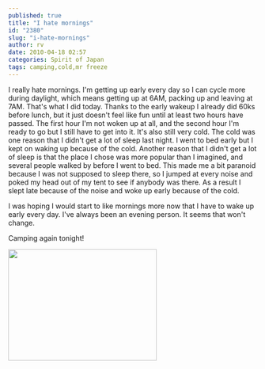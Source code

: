 ```yaml
---
published: true
title: "I hate mornings"
id: "2380"
slug: "i-hate-mornings"
author: rv
date: 2010-04-18 02:57
categories: Spirit of Japan
tags: camping,cold,mr freeze
---
```

I really hate mornings. I'm getting up early every day so I can cycle more during daylight, which means getting up at 6AM, packing up and leaving at 7AM. That's what I did today. Thanks to the early wakeup I already did 60ks before lunch, but it just doesn't feel like fun until at least two hours have passed. The first hour I'm not woken up at all, and the second hour I'm ready to go but I still have to get into it. It's also still very cold. The cold was one reason that I didn't get a lot of sleep last night. I went to bed early but I kept on waking up because of the cold. Another reason that I didn't get a lot of sleep is that the place I chose was more popular than I imagined, and several people walked by before I went to bed. This made me a bit paranoid because I was not supposed to sleep there, so I jumped at every noise and poked my head out of my tent to see if anybody was there. As a result I slept late because of the noise and woke up early because of the cold.

I was hoping I would start to like mornings more now that I have to wake up early every day. I've always been an evening person. It seems that won't change.

Camping again tonight!

<a href="https://s3.amazonaws.com/cfwblog/uploads/2010/04/img_1842.jpg"><img class="aligncenter size-medium wp-image-2382" title="IMG_1842" src="https://s3.amazonaws.com/cfwblog/uploads/2010/04/img_1842.jpg?w=300" alt="" width="300" height="225" /></a>